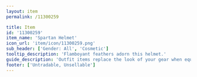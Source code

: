 ```yaml
---
layout: item
permalink: /11300259

title: Item
id: '11300259'
item_name: 'Spartan Helmet'
icon_url: 'item/icon/11300259.png'
sub_header: ['Gender: All', 'Cosmetic']
tooltip_description: 'Flamboyant feathers adorn this helmet.'
guide_description: 'Outfit items replace the look of your gear when equipped.'
footer: ['Untradable, Unsellable']
---
```

